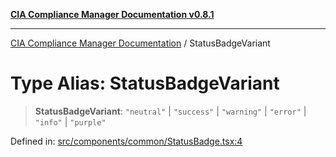 [**CIA Compliance Manager Documentation v0.8.1**](../README.md)

***

[CIA Compliance Manager Documentation](../globals.md) / StatusBadgeVariant

# Type Alias: StatusBadgeVariant

> **StatusBadgeVariant**: `"neutral"` \| `"success"` \| `"warning"` \| `"error"` \| `"info"` \| `"purple"`

Defined in: [src/components/common/StatusBadge.tsx:4](https://github.com/Hack23/cia-compliance-manager/blob/4236f4375d9cfb0505c191818eeb5443ec527132/src/components/common/StatusBadge.tsx#L4)
